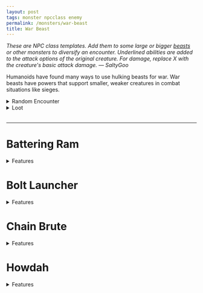 ```yaml
---
layout: post
tags: monster npcclass enemy
permalink: /monsters/war-beast
title: War Beast
---
```


<span class="alchemy"> *These are NPC class templates. Add them to some large or bigger [beasts](https://saltygoo.github.io/list/monsters-beast) or other monsters to diversify an encounter. Underlined abilities are added to the attack options of the original creature. For damage, replace X with the creature's basic attack damage. — SaltyGoo* </span>

Humanoids have found many ways to use hulking beasts for war. War beasts have powers that support smaller, weaker creatures in combat situations like sieges.<br> 

<details markdown="1">
<summary>Random Encounter</summary>

1. **Monster:** 1 war beasts & 1D6 [soldiers](https://saltygoo.github.io/list/monsters-soldier) or [warriors](https://saltygoo.github.io/list/monsters-warrior).
1. **Lair:** A big corral with ominous chains anchered to a pole. <br>	&nbsp; OR <br>	**Omen:** War drums and beast screams.
1. **Spoor:** Trampled creature.
1. **Tracks:** Sound of war drums.
1. **Trace:** A lone hunter looking for cubs to train into war beasts.
1. **Trace:** Trampled house.
</details>

<details markdown="1">
<summary>Loot</summary>

Check on the original beasts stats.
</details>

<br>

---

# Battering Ram
<details markdown="1">
<summary>Features</summary>

The beast is equipped with an armored ramming device designed to destroy doors.

**Stats:** armor at least as chain.

<ins>Bash.</ins> The war beast makes an attack with disadvantage (2X), on a hit, the target is pushed probe. Objects take double damage from this attack.

<ins>Charge.</ins> The war beast pushes all creatures in its path. If they fail a save, they fall prone.
</details>

# Bolt Launcher
<details markdown="1">
<summary>Features</summary>

The beast is equipped with a small ballista. If the war beast does not have hands, a smaller creature is handling it.

**Stats:** unchanged.

<ins>Bolt Launch.</ins> The war beast makes a ranged attack against a target (x), it ignores armor. The war beast can then make a shove maneuvre on a adjacent target.
</details>


# Chain Brute
<details markdown="1">
<summary>Features</summary>

Weighted chains are attached to the war beast to cause maximum havok when it moves. When it makes a melee attack, up to two other nearby targets must save or fall prone.

**Stats:** unchanged.
</details>

# Howdah
<details markdown="1">
<summary>Features</summary>

The war beast is topped with a platform from which creatures can attack safely.

**Stats:** unchanged.

Up to 4 creatures two sizes smaller than the beast can stand on top of it. They have advantage in dodging ranged attacks. If the war beast is slain, all the creatures on the howdah fall prone.
</details>

